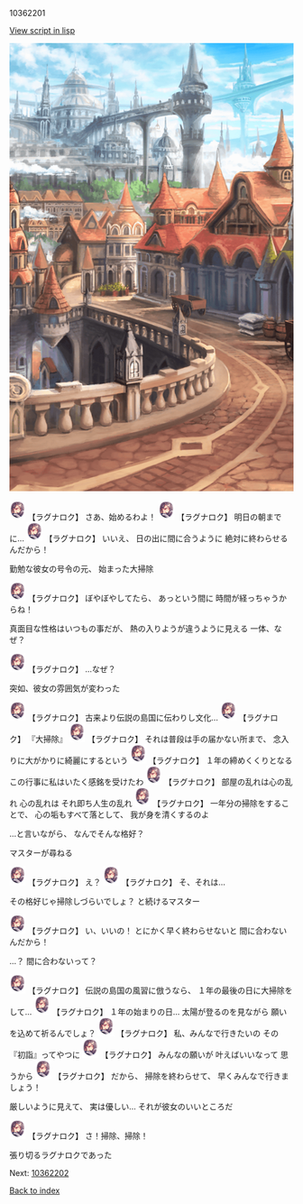 10362201

[View script in lisp](../scripts/10362201.txt)

![town.png](../images/backgrounds/town.png)

<img src="../images/units/103621.png" alt="103621.png" height="34"/>
【ラグナロク】
さあ、始めるわよ！

<img src="../images/units/103621.png" alt="103621.png" height="34"/>
【ラグナロク】
明日の朝までに…

<img src="../images/units/103621.png" alt="103621.png" height="34"/>
【ラグナロク】
いいえ、
日の出に間に合うように
絶対に終わらせるんだから！

勤勉な彼女の号令の元、
始まった大掃除

<img src="../images/units/103621.png" alt="103621.png" height="34"/>
【ラグナロク】
ぼやぼやしてたら、
あっという間に
時間が経っちゃうからね！

真面目な性格はいつもの事だが、
熱の入りようが違うように見える
一体、なぜ？

<img src="../images/units/103621.png" alt="103621.png" height="34"/>
【ラグナロク】
…なぜ？

突如、彼女の雰囲気が変わった

<img src="../images/units/103621.png" alt="103621.png" height="34"/>
【ラグナロク】
古来より伝説の島国に伝わりし文化…

<img src="../images/units/103621.png" alt="103621.png" height="34"/>
【ラグナロク】
『大掃除』

<img src="../images/units/103621.png" alt="103621.png" height="34"/>
【ラグナロク】
それは普段は手の届かない所まで、
念入りに大がかりに綺麗にするという

<img src="../images/units/103621.png" alt="103621.png" height="34"/>
【ラグナロク】
１年の締めくくりとなる
この行事に私はいたく感銘を受けたわ

<img src="../images/units/103621.png" alt="103621.png" height="34"/>
【ラグナロク】
部屋の乱れは心の乱れ
心の乱れは
それ即ち人生の乱れ

<img src="../images/units/103621.png" alt="103621.png" height="34"/>
【ラグナロク】
一年分の掃除をすることで、
心の垢もすべて落として、
我が身を清くするのよ

…と言いながら、
なんでそんな格好？

マスターが尋ねる

<img src="../images/units/103621.png" alt="103621.png" height="34"/>
【ラグナロク】
え？

<img src="../images/units/103621.png" alt="103621.png" height="34"/>
【ラグナロク】
そ、それは…

その格好じゃ掃除しづらいでしょ？
と続けるマスター

<img src="../images/units/103621.png" alt="103621.png" height="34"/>
【ラグナロク】
い、いいの！
とにかく早く終わらせないと
間に合わないんだから！

…？
間に合わないって？

<img src="../images/units/103621.png" alt="103621.png" height="34"/>
【ラグナロク】
伝説の島国の風習に倣うなら、
１年の最後の日に大掃除をして…

<img src="../images/units/103621.png" alt="103621.png" height="34"/>
【ラグナロク】
１年の始まりの日…
太陽が登るのを見ながら
願いを込めて祈るんでしょ？

<img src="../images/units/103621.png" alt="103621.png" height="34"/>
【ラグナロク】
私、みんなで行きたいの
その『初詣』ってやつに

<img src="../images/units/103621.png" alt="103621.png" height="34"/>
【ラグナロク】
みんなの願いが
叶えばいいなって
思うから

<img src="../images/units/103621.png" alt="103621.png" height="34"/>
【ラグナロク】
だから、
掃除を終わらせて、
早くみんなで行きましょう！

厳しいように見えて、
実は優しい…
それが彼女のいいところだ

<img src="../images/units/103621.png" alt="103621.png" height="34"/>
【ラグナロク】
さ！掃除、掃除！

張り切るラグナロクであった

Next: [10362202](10362202.md)

[Back to index](index.md)

